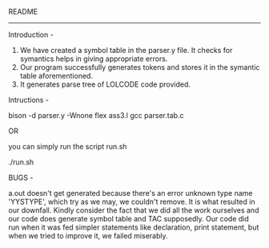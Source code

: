 README
________________________________________________________________________________________________________


Introduction -

1. We have created a symbol table in the parser.y file. It checks for symantics helps in giving appropriate errors.
2. Our program successfully generates tokens and stores it in the symantic table aforementioned.
3. It generates parse tree of LOLCODE code provided.


Intructions - 

bison -d parser.y -Wnone
flex ass3.l
gcc parser.tab.c 
 
OR 

you can simply run the script run.sh

./run.sh



BUGS - 

a.out doesn't get generated because there's an error unknown type name 'YYSTYPE', which try as we may, we couldn't remove. It is what resulted in our downfall. Kindly consider the fact that we did all the work ourselves and our code does generate symbol table and TAC supposedly. Our code did run when it was fed simpler statements like declaration, print statement, but when we tried to improve it, we failed miserably.
